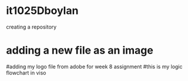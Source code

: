 # it1025Dboylan
creating a repository
# adding a new file as an image
#adding my logo file from adobe for week 8 assignment
#this is my logic flowchart in viso
